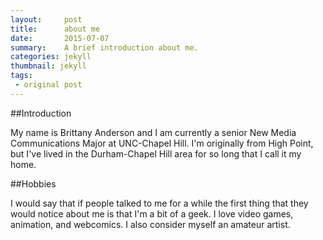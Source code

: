 ```yaml
---
layout:     post
title:      about me
date:       2015-07-07
summary:    A brief introduction about me.
categories: jekyll
thumbnail: jekyll
tags:
 - original post
---
```


##Introduction

My name is Brittany Anderson and I am currently a senior New Media Communications Major at UNC-Chapel Hill.
I'm originally from High Point, but I've lived in the Durham-Chapel Hill area for so long that I call it
my home.

##Hobbies

I would say that if people talked to me for a while the first thing that they would notice about me is that 
I'm a bit of a geek. I love video games, animation, and webcomics. I also consider myself an amateur artist.
